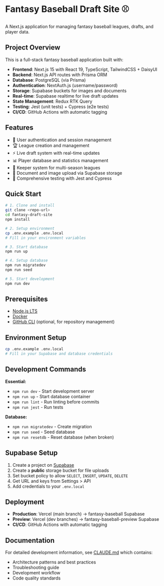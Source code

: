 # Fantasy Baseball Draft Site ⚾

A Next.js application for managing fantasy baseball leagues, drafts, and player data.

## Project Overview

This is a full-stack fantasy baseball application built with:
- **Frontend**: Next.js 15 with React 19, TypeScript, TailwindCSS + DaisyUI
- **Backend**: Next.js API routes with Prisma ORM
- **Database**: PostgreSQL (via Prisma)
- **Authentication**: NextAuth.js (username/password)
- **Storage**: Supabase buckets for images and documents
- **Real-time**: Supabase realtime for live draft updates
- **State Management**: Redux RTK Query
- **Testing**: Jest (unit tests) + Cypress (e2e tests)
- **CI/CD**: GitHub Actions with automatic tagging

## Features
- 🔑 User authentication and session management
- 🏆 League creation and management
- ⚡ Live draft system with real-time updates
- 📊 Player database and statistics management
- 🔄 Keeper system for multi-season leagues
- 📁 Document and image upload via Supabase storage
- 🧪 Comprehensive testing with Jest and Cypress

## Quick Start

```bash
# 1. Clone and install
git clone <repo-url>
cd fantasy-draft-site
npm install

# 2. Setup environment
cp .env.example .env.local
# Fill in your environment variables

# 3. Start database
npm run up

# 4. Setup database
npm run migratedev
npm run seed

# 5. Start development
npm run dev
```

## Prerequisites
- [Node.js LTS](https://nodejs.org/en/)
- [Docker](https://www.docker.com/)
- [GitHub CLI](https://cli.github.com/) (optional, for repository management)

## Environment Setup

```bash
cp .env.example .env.local
# Fill in your Supabase and database credentials
```

## Development Commands

**Essential:**
- `npm run dev` - Start development server
- `npm run up` - Start database container
- `npm run lint` - Run linting before commits
- `npm run jest` - Run tests

**Database:**
- `npm run migratedev` - Create migration
- `npm run seed` - Seed database
- `npm run resetdb` - Reset database (when broken)

## Supabase Setup

1. Create a project on [Supabase](https://supabase.com/dashboard)
2. Create a **public** storage bucket for file uploads
3. Set bucket policy to allow `SELECT`, `INSERT`, `UPDATE`, `DELETE`
4. Get URL and keys from Settings > API
5. Add credentials to your `.env.local`

## Deployment

- **Production**: Vercel (main branch) → fantasy-baseball Supabase
- **Preview**: Vercel (dev branches) → fantasy-baseball-preview Supabase
- **CI/CD**: GitHub Actions with automatic tagging

## Documentation

For detailed development information, see [CLAUDE.md](./CLAUDE.md) which contains:
- Architecture patterns and best practices
- Troubleshooting guide
- Development workflow
- Code quality standards